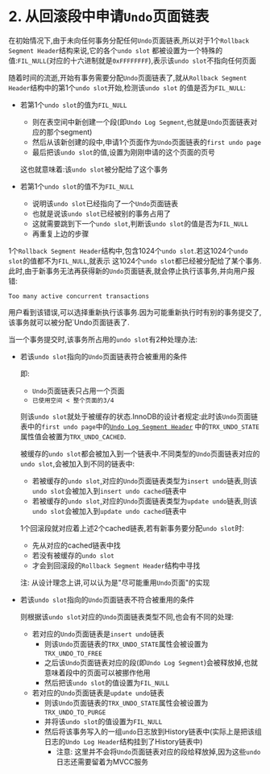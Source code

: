 # 2. 从回滚段中申请`Undo`页面链表

在初始情况下,由于未向任何事务分配任何`Undo`页面链表,所以对于1个`Rollback Segment Header`结构来说,它的各个`undo slot`
都被设置为一个特殊的值:`FIL_NULL`(对应的十六进制就是`0xFFFFFFFF`),表示该`undo slot`不指向任何页面

随着时间的流逝,开始有事务需要分配`Undo`页面链表了,就从`Rollback Segment Header`结构中的第1个`undo slot`开始,检测该`undo slot`
的值是否为`FIL_NULL`:

- 若第1个`undo slot`的值为`FIL_NULL`

    - 则在表空间中新创建一个段(即`Undo Log Segment`,也就是`Undo`页面链表对应的那个segment)
    - 然后从该新创建的段中,申请1个页面作为`Undo`页面链表的`first undo page`
    - 最后把该`undo slot`的值,设置为刚刚申请的这个页面的页号

    这也就意味着:该`undo slot`被分配给了这个事务

- 若第1个`undo slot`的值不为`FIL_NULL`

    - 说明该`undo slot`已经指向了一个`Undo`页面链表
    - 也就是说该`undo slot`已经被别的事务占用了
    - 这就需要跳到下一个`undo slot`,判断该`undo slot`的值是否为`FIL_NULL`
    - 再重复上边的步骤

1个`Rollback Segment Header`结构中,包含1024个`undo slot`.若这1024个`undo slot`的值都不为`FIL_NULL`,就表示
这1024个`undo slot`都已经被分配给了某个事务.此时,由于新事务无法再获得新的`Undo`页面链表,就会停止执行该事务,并向用户报错:

```
Too many active concurrent transactions
```

用户看到该错误,可以选择重新执行该事务.因为可能重新执行时有别的事务提交了,该事务就可以被分配`Undo页面链表了.

当一个事务提交时,该事务所占用的`undo slot`有2种处理办法:

- 若该`undo slot`指向的`Undo`页面链表符合被重用的条件

    即:

    -  `Undo`页面链表只占用一个页面
    - `已使用空间 < 整个页面的3/4`

    则该`undo slot`就处于被缓存的状态.InnoDB的设计者规定:此时该`Undo`页面链表中的`first undo page`中的[`Undo Log Segment Header`](https://github.com/rayallen20/howDoesMySQLWork/blob/main/%E7%AC%AC20%E7%AB%A0%20%E5%90%8E%E6%82%94%E4%BA%86%E6%80%8E%E4%B9%88%E5%8A%9E--undo%E6%97%A5%E5%BF%97/7.%20Undo%E6%97%A5%E5%BF%97%E7%9A%84%E5%85%B7%E4%BD%93%E5%86%99%E5%85%A5%E8%BF%87%E7%A8%8B/2.%20Undo%20Log%20Segment%20Header.md)
    中的`TRX_UNDO_STATE`属性值会被置为`TRX_UNDO_CACHED`.

    被缓存的`undo slot`都会被加入到一个链表中.不同类型的`Undo`页面链表对应的`undo slot`,会被加入到不同的链表中:

    - 若被缓存的`undo slot`,对应的`Undo`页面链表类型为`insert undo`链表,则该`undo slot`会被加入到`insert undo cached`链表中
    - 若被缓存的`undo slot`,对应的`Undo`页面链表类型为`update undo`链表,则该`undo slot`会被加入到`update undo cached`链表中

    1个回滚段就对应着上述2个cached链表,若有新事务要分配`undo slot`时:

    - 先从对应的cached链表中找
    - 若没有被缓存的`undo slot`
    - 才会到回滚段的`Rollback Segment Header`结构中寻找

    注: 从设计理念上讲,可以认为是"尽可能重用`Undo`页面"的实现

- 若该`undo slot`指向的`Undo`页面链表不符合被重用的条件

    则根据该`undo slot`对应的`Undo`页面链表类型不同,也会有不同的处理:

    - 若对应的`Undo`页面链表是`insert undo`链表
      - 则该`Undo`页面链表的`TRX_UNDO_STATE`属性会被设置为`TRX_UNDO_TO_FREE`
      - 之后该`Undo`页面链表对应的段(即`Undo Log Segment`)会被释放掉,也就意味着段中的页面可以被挪作他用
      - 然后把该`undo slot`的值设置为`FIL_NULL`
    - 若对应的`Undo`页面链表是`update undo`链表
      - 则该`Undo`页面链表的`TRX_UNDO_STATE`属性会被设置为`TRX_UNDO_TO_PURGE`
      - 并将该`undo slot`的值设置为`FIL_NULL`
      - 然后将该事务写入的一组`undo`日志放到History链表中(实际上是把该组日志的`Undo Log Header`结构挂到了History链表中)
        - 注意: 这里并不会将`Undo`页面链表对应的段给释放掉,因为这些`undo`日志还需要留着为MVCC服务
